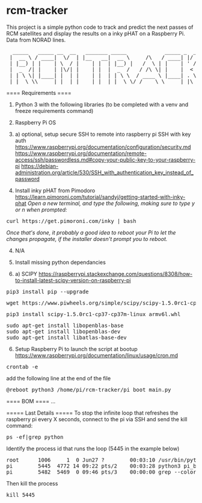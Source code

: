 # rcm-tracker
This project is a simple python code to track and predict the next passes of RCM satellites and display the results on a inky pHAT on a Raspberry Pi. Data from NORAD lines.
<pre>
  _____   _____ __  __   _______ _____            _____ _  ________ _____  
 |  __ \ / ____|  \/  | |__   __|  __ \     /\   / ____| |/ /  ____|  __ \ 
 | |__) | |    | \  / |    | |  | |__) |   /  \ | |    | ' /| |__  | |__) |
 |  _  /| |    | |\/| |    | |  |  _  /   / /\ \| |    |  < |  __| |  _  / 
 | | \ \| |____| |  | |    | |  | | \ \  / ____ \ |____| . \| |____| | \ \ 
 |_|  \_\\_____|_|  |_|    |_|  |_|  \_\/_/    \_\_____|_|\_\______|_|  \_\
</pre>

==== Requirements ====
1. Python 3
with the following libraries
(to be completed with a venv and freeze requirements command)

2. Raspberry Pi OS

2. a) optional, setup secure SSH to remote into raspberry pi
SSH with key auth
https://www.raspberrypi.org/documentation/configuration/security.md
https://www.raspberrypi.org/documentation/remote-access/ssh/passwordless.md#copy-your-public-key-to-your-raspberry-pi
https://debian-administration.org/article/530/SSH_with_authentication_key_instead_of_password

3. Install inky pHAT from Pimodoro
https://learn.pimoroni.com/tutorial/sandyj/getting-started-with-inky-phat
<em>Open a new terminal, and type the following, making sure to type y or n when prompted:</em>
<pre>
curl https://get.pimoroni.com/inky | bash
</pre>
<em>Once that's done, it probably a good idea to reboot your Pi to let the changes propagate, if the installer doesn't prompt you to reboot.</em>

4. N/A

5. Install missing python dependancies
5. a) SCIPY
https://raspberrypi.stackexchange.com/questions/8308/how-to-install-latest-scipy-version-on-raspberry-pi
<pre>
pip3 install pip --upgrade
</pre>
<pre>
wget https://www.piwheels.org/simple/scipy/scipy-1.5.0rc1-cp37-cp37m-linux_armv6l.whl#sha256=7385847629c084ab601c9e204078ed350741ad378d13550e0053ba48a3b8e91e
</pre>
<pre>
pip3 install scipy-1.5.0rc1-cp37-cp37m-linux_armv6l.whl
</pre>
<pre>
sudo apt-get install libopenblas-base
sudo apt-get install libopenblas-dev
sudo apt-get install libatlas-base-dev
</pre>

6. Setup Raspberry Pi to launch the script at bootup
https://www.raspberrypi.org/documentation/linux/usage/cron.md
<pre>
crontab -e
</pre>
add the following line at the end of the file
<pre>
@reboot python3 /home/pi/rcm-tracker/pi_boot_main.py
</pre>

==== BOM ====
...

===== Last Details =====
To stop the infinite loop that refreshes the raspberry pi every X seconds, connect to the pi via SSH and send the kill command:
<pre>
ps -ef|grep python
</pre>
Identify the process id that runs the loop (5445 in the example below)
<pre>
root      1006     1  0 Jun27 ?        00:03:10 /usr/bin/python3 /usr/bin/fail2ban-server -xf start
pi        5445  4772 14 09:22 pts/2    00:03:28 python3 pi_boot_main.py
pi        5482  5469  0 09:46 pts/3    00:00:00 grep --color=auto python
</pre>
Then kill the process
<pre>
kill 5445
</pre>
